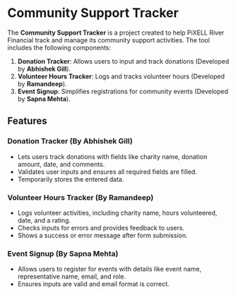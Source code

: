 # Community Support Tracker

The **Community Support Tracker** is a project created to help PiXELL River Financial track and manage its community support activities. The tool includes the following components:

1. **Donation Tracker**: Allows users to input and track donations (Developed by **Abhishek Gill**).
2. **Volunteer Hours Tracker**: Logs and tracks volunteer hours (Developed by **Ramandeep**).
3. **Event Signup**: Simplifies registrations for community events (Developed by **Sapna Mehta**).

## Features

### Donation Tracker (By **Abhishek Gill**)
- Lets users track donations with fields like charity name, donation amount, date, and comments.
- Validates user inputs and ensures all required fields are filled.
- Temporarily stores the entered data.

### Volunteer Hours Tracker (By **Ramandeep**)
- Logs volunteer activities, including charity name, hours volunteered, date, and a rating.
- Checks inputs for errors and provides feedback to users.
- Shows a success or error message after form submission.

### Event Signup (By **Sapna Mehta**)
- Allows users to register for events with details like event name, representative name, email, and role.
- Ensures inputs are valid and email format is correct.
